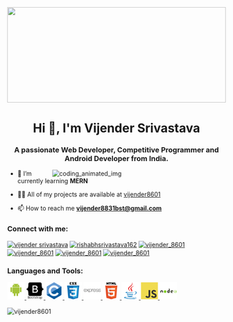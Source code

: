 
<img src="https://miro.medium.com/v2/resize:fit:1400/0*x4rQFjfi0iK3gS1T.gif" width="100%" height="220">
<h1 align="center">Hi 👋, I'm Vijender Srivastava</h1>
<h3 align="center">A passionate Web Developer, Competitive Programmer and Android Developer from India.</h3>
<img src="https://cdn.myportfolio.com/2fcfcb103788251450a8304378dffded/a62c047f-8369-493c-ab14-71ef51bebc55_rw_1200.gif?h=e8c7ce55b326319eaca316cc1e74518f" width="400" alt="coding_animated_img" align="right">


- 🌱 I’m currently learning **MERN**

- 👨‍💻 All of my projects are available at [vijender8601](https://github.com/vijender8601)

- 📫 How to reach me **vijender8831bst@gmail.com**

<h3 align="left">Connect with me:</h3>
<p align="left">
<a href="https://www.linkedin.com/in/vijender-srivastava-7ab476202/" target="blank"><img align="center" src="https://raw.githubusercontent.com/rahuldkjain/github-profile-readme-generator/master/src/images/icons/Social/linked-in-alt.svg" alt="vijender srivastava" height="30" width="40" /></a>
<a href="https://instagram.com/rishabhsrivastava162" target="blank"><img align="center" src="https://raw.githubusercontent.com/rahuldkjain/github-profile-readme-generator/master/src/images/icons/Social/instagram.svg" alt="rishabhsrivastava162" height="30" width="40" /></a>
<a href="https://www.codechef.com/users/vijender_8601" target="blank"><img align="center" src="https://cdn.jsdelivr.net/npm/simple-icons@3.1.0/icons/codechef.svg" alt="vijender_8601" height="30" width="40" /></a>
<a href="https://codeforces.com/profile/vijender_8601" target="blank"><img align="center" src="https://raw.githubusercontent.com/rahuldkjain/github-profile-readme-generator/master/src/images/icons/Social/codeforces.svg" alt="vijender_8601" height="30" width="40" /></a>
<a href="https://www.leetcode.com/vijender_8601" target="blank"><img align="center" src="https://raw.githubusercontent.com/rahuldkjain/github-profile-readme-generator/master/src/images/icons/Social/leet-code.svg" alt="vijender_8601" height="30" width="40" /></a>
<a href="https://auth.geeksforgeeks.org/user/vijender_8601" target="blank"><img align="center" src="https://raw.githubusercontent.com/rahuldkjain/github-profile-readme-generator/master/src/images/icons/Social/geeks-for-geeks.svg" alt="vijender_8601" height="30" width="40" /></a>
</p>

<h3 align="left">Languages and Tools:</h3>
<p align="left"> <a href="https://developer.android.com" target="_blank" rel="noreferrer"> <img src="https://raw.githubusercontent.com/devicons/devicon/master/icons/android/android-original-wordmark.svg" alt="android" width="40" height="40"/> </a> <a href="https://getbootstrap.com" target="_blank" rel="noreferrer"> <img src="https://raw.githubusercontent.com/devicons/devicon/master/icons/bootstrap/bootstrap-plain-wordmark.svg" alt="bootstrap" width="40" height="40"/> </a> <a href="https://www.cprogramming.com/" target="_blank" rel="noreferrer"> <img src="https://raw.githubusercontent.com/devicons/devicon/master/icons/c/c-original.svg" alt="c" width="40" height="40"/> </a> <a href="https://www.w3schools.com/css/" target="_blank" rel="noreferrer"> <img src="https://raw.githubusercontent.com/devicons/devicon/master/icons/css3/css3-original-wordmark.svg" alt="css3" width="40" height="40"/> </a> <a href="https://expressjs.com" target="_blank" rel="noreferrer"> <img src="https://raw.githubusercontent.com/devicons/devicon/master/icons/express/express-original-wordmark.svg" alt="express" width="40" height="40"/> </a> <a href="https://www.w3.org/html/" target="_blank" rel="noreferrer"> <img src="https://raw.githubusercontent.com/devicons/devicon/master/icons/html5/html5-original-wordmark.svg" alt="html5" width="40" height="40"/> </a> <a href="https://www.java.com" target="_blank" rel="noreferrer"> <img src="https://raw.githubusercontent.com/devicons/devicon/master/icons/java/java-original.svg" alt="java" width="40" height="40"/> </a> <a href="https://developer.mozilla.org/en-US/docs/Web/JavaScript" target="_blank" rel="noreferrer"> <img src="https://raw.githubusercontent.com/devicons/devicon/master/icons/javascript/javascript-original.svg" alt="javascript" width="40" height="40"/> </a> <a href="https://nodejs.org" target="_blank" rel="noreferrer"> <img src="https://raw.githubusercontent.com/devicons/devicon/master/icons/nodejs/nodejs-original-wordmark.svg" alt="nodejs" width="40" height="40"/> </a> </p>

<p><img align="center" src="https://github-readme-stats.vercel.app/api/top-langs?username=vijender8601&show_icons=true&locale=en&layout=compact" alt="vijender8601" /></p>
